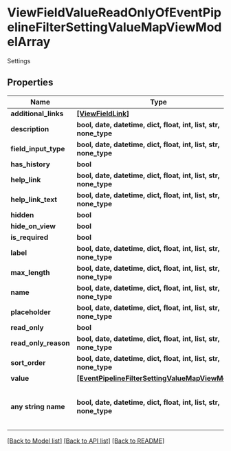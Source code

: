 # ViewFieldValueReadOnlyOfEventPipelineFilterSettingValueMapViewModelArray

Settings

## Properties
Name | Type | Description | Notes
------------ | ------------- | ------------- | -------------
**additional_links** | [**[ViewFieldLink]**](ViewFieldLink.md) | AdditionalLinks | [optional] 
**description** | **bool, date, datetime, dict, float, int, list, str, none_type** | Description | [optional] 
**field_input_type** | **bool, date, datetime, dict, float, int, list, str, none_type** | FieldInputType | [optional] 
**has_history** | **bool** | HasHistory | [optional] 
**help_link** | **bool, date, datetime, dict, float, int, list, str, none_type** | HelpLink | [optional] 
**help_link_text** | **bool, date, datetime, dict, float, int, list, str, none_type** | HelpLinkText | [optional] 
**hidden** | **bool** | Hidden | [optional] 
**hide_on_view** | **bool** | HideOnView | [optional] 
**is_required** | **bool** | IsRequired | [optional] 
**label** | **bool, date, datetime, dict, float, int, list, str, none_type** | Label | [optional] 
**max_length** | **bool, date, datetime, dict, float, int, list, str, none_type** | MaxLength | [optional] 
**name** | **bool, date, datetime, dict, float, int, list, str, none_type** | Name | [optional] 
**placeholder** | **bool, date, datetime, dict, float, int, list, str, none_type** | Placeholder | [optional] 
**read_only** | **bool** | ReadOnly | [optional] 
**read_only_reason** | **bool, date, datetime, dict, float, int, list, str, none_type** | ReadOnlyReason | [optional] 
**sort_order** | **bool, date, datetime, dict, float, int, list, str, none_type** | SortOrder | [optional] 
**value** | [**[EventPipelineFilterSettingValueMapViewModel]**](EventPipelineFilterSettingValueMapViewModel.md) | Value | [optional] 
**any string name** | **bool, date, datetime, dict, float, int, list, str, none_type** | any string name can be used but the value must be the correct type | [optional]

[[Back to Model list]](../README.md#documentation-for-models) [[Back to API list]](../README.md#documentation-for-api-endpoints) [[Back to README]](../README.md)


